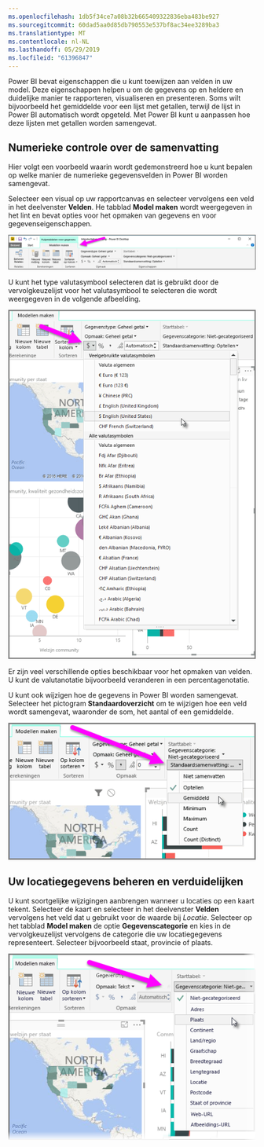 ```yaml
---
ms.openlocfilehash: 1db5f34ce7a08b32b665409322836eba483be927
ms.sourcegitcommit: 60dad5aa0d85db790553e537bf8ac34ee3289ba3
ms.translationtype: MT
ms.contentlocale: nl-NL
ms.lasthandoff: 05/29/2019
ms.locfileid: "61396847"
---
```

Power BI bevat eigenschappen die u kunt toewijzen aan velden in uw model. Deze eigenschappen helpen u om de gegevens op en heldere en duidelijke manier te rapporteren, visualiseren en presenteren. Soms wilt bijvoorbeeld het gemiddelde voor een lijst met getallen, terwijl de lijst in Power BI automatisch wordt opgeteld. Met Power BI kunt u aanpassen hoe deze lijsten met getallen worden samengevat.

## <a name="numeric-control-over-summarization"></a>Numerieke controle over de samenvatting
Hier volgt een voorbeeld waarin wordt gedemonstreerd hoe u kunt bepalen op welke manier de numerieke gegevensvelden in Power BI worden samengevat.

Selecteer een visual op uw rapportcanvas en selecteer vervolgens een veld in het deelvenster **Velden**. He tabblad **Model maken** wordt weergegeven in het lint en bevat opties voor het opmaken van gegevens en voor gegevenseigenschappen.

![](media/3-11d-customize-summarization-categorization/3-11d_1.png)

U kunt het type valutasymbool selecteren dat is gebruikt door de vervolgkeuzelijst voor het valutasymbool te selecteren die wordt weergegeven in de volgende afbeelding.

![](media/3-11d-customize-summarization-categorization/3-11d_2.png)

Er zijn veel verschillende opties beschikbaar voor het opmaken van velden. U kunt de valutanotatie bijvoorbeeld veranderen in een percentagenotatie.

U kunt ook wijzigen hoe de gegevens in Power BI worden samengevat. Selecteer het pictogram **Standaardoverzicht** om te wijzigen hoe een veld wordt samengevat, waaronder de som, het aantal of een gemiddelde.

![](media/3-11d-customize-summarization-categorization/3-11d_3.png)

## <a name="manage-and-clarify-your-location-data"></a>Uw locatiegegevens beheren en verduidelijken
U kunt soortgelijke wijzigingen aanbrengen wanneer u locaties op een kaart tekent. Selecteer de kaart en selecteer in het deelvenster **Velden** vervolgens het veld dat u gebruikt voor de waarde bij *Locatie*. Selecteer op het tabblad **Model maken** de optie **Gegevenscategorie** en kies in de vervolgkeuzelijst vervolgens de categorie die uw locatiegegevens representeert. Selecteer bijvoorbeeld staat, provincie of plaats.

![](media/3-11d-customize-summarization-categorization/3-11d_4.png)

